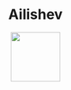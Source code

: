 <div id="header" align="center">
  <h1 align="center">Ailishev</h1>
  <img src="https://stickerbase.ru/wp-content/uploads/2020/10/51563.png" width="100"/>
</div>
